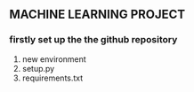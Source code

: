 ## MACHINE LEARNING PROJECT

### firstly set up the the github repository
1. new environment
2. setup.py
3. requirements.txt
